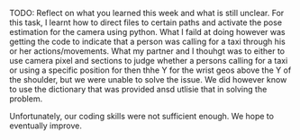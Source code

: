TODO: Reflect on what you learned this week and what is still unclear.
For this task, I learnt how to direct files to certain paths and activate the pose estimation for the camera using python. What I faild at doing however was getting the code to indicate that a person was calling for a taxi through his or her actions/movements. What my partner and I thouhgt was to either to use camera pixel and sections to judge whether a persons calling for a taxi or using a specific position for then thhe Y for the wrist geos above the Y of the shoulder, but we were unable to solve the issue. We did however know to use the dictionary that was provided ansd utlisie that in solving the problem.

Unfortunately, our coding skills were not sufficient enough. We hope to eventually improve. 